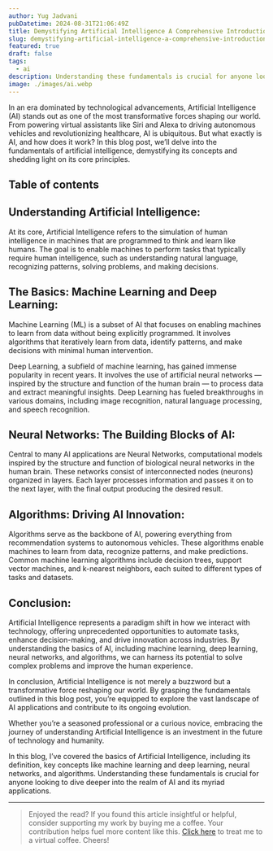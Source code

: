 ```yaml
---
author: Yug Jadvani
pubDatetime: 2024-08-31T21:06:49Z
title: Demystifying Artificial Intelligence A Comprehensive Introduction to the Basics
slug: demystifying-artificial-intelligence-a-comprehensive-introduction-to-the-basics
featured: true
draft: false
tags:
  - ai
description: Understanding these fundamentals is crucial for anyone looking to dive deeper into the realm of AI and its myriad applications.
image: ./images/ai.webp
---
```


In an era dominated by technological advancements, Artificial Intelligence (AI) stands out as one of the most transformative forces shaping our world. From powering virtual assistants like Siri and Alexa to driving autonomous vehicles and revolutionizing healthcare, AI is ubiquitous. But what exactly is AI, and how does it work? In this blog post, we’ll delve into the fundamentals of artificial intelligence, demystifying its concepts and shedding light on its core principles.

## Table of contents

## Understanding Artificial Intelligence:

At its core, Artificial Intelligence refers to the simulation of human intelligence in machines that are programmed to think and learn like humans. The goal is to enable machines to perform tasks that typically require human intelligence, such as understanding natural language, recognizing patterns, solving problems, and making decisions.

## The Basics: Machine Learning and Deep Learning:

Machine Learning (ML) is a subset of AI that focuses on enabling machines to learn from data without being explicitly programmed. It involves algorithms that iteratively learn from data, identify patterns, and make decisions with minimal human intervention.

Deep Learning, a subfield of machine learning, has gained immense popularity in recent years. It involves the use of artificial neural networks — inspired by the structure and function of the human brain — to process data and extract meaningful insights. Deep Learning has fueled breakthroughs in various domains, including image recognition, natural language processing, and speech recognition.

## Neural Networks: The Building Blocks of AI:

Central to many AI applications are Neural Networks, computational models inspired by the structure and function of biological neural networks in the human brain. These networks consist of interconnected nodes (neurons) organized in layers. Each layer processes information and passes it on to the next layer, with the final output producing the desired result.

## Algorithms: Driving AI Innovation:

Algorithms serve as the backbone of AI, powering everything from recommendation systems to autonomous vehicles. These algorithms enable machines to learn from data, recognize patterns, and make predictions. Common machine learning algorithms include decision trees, support vector machines, and k-nearest neighbors, each suited to different types of tasks and datasets.

## Conclusion:

Artificial Intelligence represents a paradigm shift in how we interact with technology, offering unprecedented opportunities to automate tasks, enhance decision-making, and drive innovation across industries. By understanding the basics of AI, including machine learning, deep learning, neural networks, and algorithms, we can harness its potential to solve complex problems and improve the human experience.

In conclusion, Artificial Intelligence is not merely a buzzword but a transformative force reshaping our world. By grasping the fundamentals outlined in this blog post, you’re equipped to explore the vast landscape of AI applications and contribute to its ongoing evolution.

Whether you’re a seasoned professional or a curious novice, embracing the journey of understanding Artificial Intelligence is an investment in the future of technology and humanity.

In this blog, I’ve covered the basics of Artificial Intelligence, including its definition, key concepts like machine learning and deep learning, neural networks, and algorithms. Understanding these fundamentals is crucial for anyone looking to dive deeper into the realm of AI and its myriad applications.

---

> Enjoyed the read? If you found this article insightful or helpful, consider supporting my work by buying me a coffee. Your contribution helps fuel more content like this. [Click here](https://buymeacoffee.com/yugjadvani9) to treat me to a virtual coffee. Cheers!